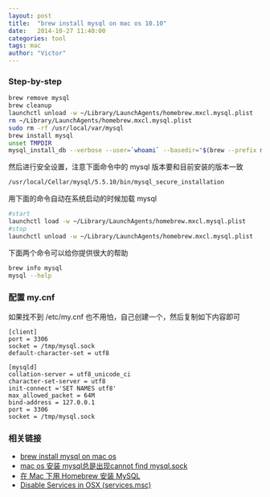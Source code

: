 ```yaml
---
layout: post
title:  "brew install mysql on mac os 10.10"
date:   2014-10-27 11:40:00
categories: tool
tags: mac
author: "Victor"
---
```


### Step-by-step

```bash
brew remove mysql
brew cleanup
launchctl unload -w ~/Library/LaunchAgents/homebrew.mxcl.mysql.plist
rm ~/Library/LaunchAgents/homebrew.mxcl.mysql.plist
sudo rm -rf /usr/local/var/mysql
brew install mysql
unset TMPDIR
mysql_install_db --verbose --user=`whoami` --basedir="$(brew --prefix mysql)" --datadir=/usr/local/var/mysql --tmpdir=/tmp
```

然后进行安全设置，注意下面命令中的 mysql 版本要和目前安装的版本一致

```bash
/usr/local/Cellar/mysql/5.5.10/bin/mysql_secure_installation
```

用下面的命令自动在系统启动的时候加载 mysql

```bash
#start
launchctl load -w ~/Library/LaunchAgents/homebrew.mxcl.mysql.plist
#stop
launchctl unload -w ~/Library/LaunchAgents/homebrew.mxcl.mysql.plist
```

下面两个命令可以给你提供很大的帮助

```bash
brew info mysql
mysql --help
```

### 配置 my.cnf

如果找不到 /etc/my.cnf 也不用怕，自己创建一个，然后复制如下内容即可

```
[client]
port = 3306
socket = /tmp/mysql.sock
default-character-set = utf8

[mysqld]
collation-server = utf8_unicode_ci
character-set-server = utf8
init-connect ='SET NAMES utf8'
max_allowed_packet = 64M
bind-address = 127.0.0.1
port = 3306
socket = /tmp/mysql.sock
```

### 相关链接

* [brew install mysql on mac os](http://stackoverflow.com/questions/4359131/brew-install-mysql-on-mac-os)
* [mac os 安装 mysql总是出现cannot find mysql.sock](https://ruby-china.org/topics/794)
* [在 Mac 下用 Homebrew 安装 MySQL](http://blog.neten.de/posts/2014/01/27/install-mysql-using-homebrew/)
* [Disable Services in OSX (services.msc)](http://apple.stackexchange.com/questions/105892/disable-services-in-osx-services-msc)
